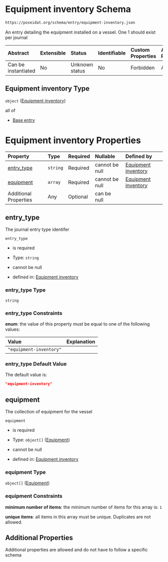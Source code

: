 # Equipment inventory Schema

```txt
https://poseidat.org/schema/entry/equipment-inventory.json
```

An entry detailing the equipment installed on a vessel. One 1 should exist per journal

| Abstract            | Extensible | Status         | Identifiable | Custom Properties | Additional Properties | Access Restrictions | Defined In                                                                                |
| :------------------ | :--------- | :------------- | :----------- | :---------------- | :-------------------- | :------------------ | :---------------------------------------------------------------------------------------- |
| Can be instantiated | No         | Unknown status | No           | Forbidden         | Allowed               | none                | [equipment-inventory.json](schemas/entry/equipment-inventory.json "open original schema") |

## Equipment inventory Type

`object` ([Equipment inventory](equipment-inventory.md))

all of

*   [Base entry](ais-entity-allof-base-entry.md "check type definition")

# Equipment inventory Properties

| Property                  | Type     | Required | Nullable       | Defined by                                                                                                                                                     |
| :------------------------ | :------- | :------- | :------------- | :------------------------------------------------------------------------------------------------------------------------------------------------------------- |
| [entry_type](#entry_type) | `string` | Required | cannot be null | [Equipment inventory](equipment-inventory-properties-entry_type.md "https://poseidat.org/schema/entry/equipment-inventory.json#/properties/entry_type")        |
| [equipment](#equipment)   | `array`  | Required | cannot be null | [Equipment inventory](equipment-inventory-properties-equipment-on-board.md "https://poseidat.org/schema/entry/equipment-inventory.json#/properties/equipment") |
| Additional Properties     | Any      | Optional | can be null    |                                                                                                                                                                |

## entry_type

The journal entry type identifer

`entry_type`

*   is required

*   Type: `string`

*   cannot be null

*   defined in: [Equipment inventory](equipment-inventory-properties-entry_type.md "https://poseidat.org/schema/entry/equipment-inventory.json#/properties/entry_type")

### entry_type Type

`string`

### entry_type Constraints

**enum**: the value of this property must be equal to one of the following values:

| Value                   | Explanation |
| :---------------------- | :---------- |
| `"equipment-inventory"` |             |

### entry_type Default Value

The default value is:

```json
"equipment-inventory"
```

## equipment

The collection of equipment for the vessel

`equipment`

*   is required

*   Type: `object[]` ([Equipment](equipment-inventory-properties-equipment-on-board-equipment.md))

*   cannot be null

*   defined in: [Equipment inventory](equipment-inventory-properties-equipment-on-board.md "https://poseidat.org/schema/entry/equipment-inventory.json#/properties/equipment")

### equipment Type

`object[]` ([Equipment](equipment-inventory-properties-equipment-on-board-equipment.md))

### equipment Constraints

**minimum number of items**: the minimum number of items for this array is: `1`

**unique items**: all items in this array must be unique. Duplicates are not allowed.

## Additional Properties

Additional properties are allowed and do not have to follow a specific schema
